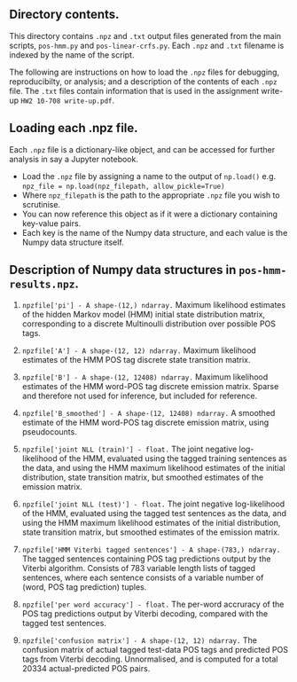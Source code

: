 ## Directory contents.

This directory contains `.npz` and `.txt` output files generated from the main scripts, `pos-hmm.py` and `pos-linear-crfs.py`. Each `.npz` and `.txt` filename is indexed by the name of the script.

The following are instructions on how to load the `.npz` files for debugging, reproducibilty, or analysis; and a description of the contents of each `.npz` file. The `.txt` files contain information that is used in the assignment write-up `HW2 10-708 write-up.pdf`.

## Loading each .npz file.

Each `.npz` file is a dictionary-like object, and can be accessed for further analysis in say a Jupyter notebook.

- Load the `.npz` file by assigning a name to the output of `np.load()` e.g. `npz_file = np.load(npz_filepath, allow_pickle=True)`
- Where `npz_filepath` is the path to the appropriate `.npz` file you wish to scrutinise.
- You can now reference this object as if it were a dictionary containing key-value pairs.
- Each key is the name of the Numpy data structure, and each value is the Numpy data structure itself.

## Description of Numpy data structures in `pos-hmm-results.npz`.

1. `npzfile['pi'] - A shape-(12,) ndarray.` Maximum likelihood estimates of the hidden Markov model (HMM) initial state distribution matrix, corresponding to a discrete Multinoulli distribution over possible POS tags.

2. `npzfile['A'] - A shape-(12, 12) ndarray.` Maximum likelihood estimates of the HMM POS tag discrete state transition matrix.

3. `npzfile['B'] - A shape-(12, 12408) ndarray.` Maximum likelihood estimates of the HMM word-POS tag discrete emission matrix. Sparse and therefore not used for inference, but included for reference.

4. `npzfile['B_smoothed'] - A shape-(12, 12408) ndarray.` A smoothed estimate of the HMM word-POS tag discrete emission matrix, using pseudocounts.

5. `npzfile['joint NLL (train)'] - float.` The joint negative log-likelihood of the HMM, evaluated using the tagged training sentences as the data, and using the HMM maximum likelihood estimates of the initial distribution, state transition matrix, but smoothed estimates of the emission matrix.

6. `npzfile['joint NLL (test)'] - float.` The joint negative log-likelihood of the HMM, evaluated using the tagged test sentences as the data, and using the HMM maximum likelihood estimates of the initial distribution, state transition matrix, but smoothed estimates of the emission matrix.

7. `npzfile['HMM Viterbi tagged sentences'] - A shape-(783,) ndarray.` The tagged sentences containing POS tag predictions output by the Viterbi algorithm. Consists of 783 variable length lists of tagged sentences, where each sentence consists of a variable number of (word, POS tag prediction) tuples.

8. `npzfile['per word accuracy'] - float.` The per-word accruracy of the POS tag predictions output by Viterbi decoding, compared with the tagged test sentences.

9. `npzfile['confusion matrix'] - A shape-(12, 12) ndarray.` The confusion matrix of actual tagged test-data POS tags and predicted POS tags from Viterbi decoding. Unnormalised, and is computed for a total 20334 actual-predicted POS pairs.





